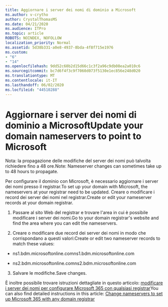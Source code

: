 ```yaml
---
title: Aggiornare i server dei nomi di dominio a Microsoft
ms.author: v-crytho
author: CrystalThomasMS
ms.date: 04/21/2020
ms.audience: ITPro
ms.topic: article
ROBOTS: NOINDEX, NOFOLLOW
localization_priority: Normal
ms.assetid: 5d38b331-a0e8-4937-8bda-4f8f715e1976
ms.custom:
- "6"
- "14"
ms.openlocfilehash: 9dd52c60b2d15d66c1c3f2a96c9db08ea2a010c6
ms.sourcegitcommit: bc7d6f4f3c9f7060d073f5130e1ec856e248d020
ms.translationtype: MT
ms.contentlocale: it-IT
ms.lasthandoff: 06/02/2020
ms.locfileid: "44510288"
---
```

# <a name="update-your-domain-nameservers-to-point-to-microsoft"></a><span data-ttu-id="989fc-102">Aggiornare i server dei nomi di dominio a Microsoft</span><span class="sxs-lookup"><span data-stu-id="989fc-102">Update your domain nameservers to point to Microsoft</span></span>

<span data-ttu-id="989fc-103">Nota: la propagazione delle modifiche del server dei nomi può talvolta richiedere fino a 48 ore.</span><span class="sxs-lookup"><span data-stu-id="989fc-103">Note: Nameserver changes can sometimes take up to 48 hours to propagate.</span></span>
  
<span data-ttu-id="989fc-104">Per configurare il dominio con Microsoft, è necessario aggiornare i server dei nomi presso il registrar.</span><span class="sxs-lookup"><span data-stu-id="989fc-104">To set up your domain with Microsoft, the nameservers at your registrar need to be updated.</span></span> <span data-ttu-id="989fc-105">Creare o modificare i record dei server dei nomi nel registrar.</span><span class="sxs-lookup"><span data-stu-id="989fc-105">Create or edit your nameserver records at your domain registrar.</span></span>
  
1. <span data-ttu-id="989fc-106">Passare al sito Web del registrar e trovare l'area in cui è possibile modificare i server dei nomi.</span><span class="sxs-lookup"><span data-stu-id="989fc-106">Go to your domain registrar's website and find the area where you can edit the nameservers.</span></span>

2. <span data-ttu-id="989fc-107">Creare o modificare due record dei server dei nomi in modo che corrispondano a questi valori:</span><span class="sxs-lookup"><span data-stu-id="989fc-107">Create or edit two nameserver records to match these values:</span></span>

  - <span data-ttu-id="989fc-108">ns1.bdm.microsoftonline.com</span><span class="sxs-lookup"><span data-stu-id="989fc-108">ns1.bdm.microsoftonline.com</span></span>

  - <span data-ttu-id="989fc-109">ns2.bdm.microsoftonline.com</span><span class="sxs-lookup"><span data-stu-id="989fc-109">ns2.bdm.microsoftonline.com</span></span>

3. <span data-ttu-id="989fc-110">Salvare le modifiche.</span><span class="sxs-lookup"><span data-stu-id="989fc-110">Save changes.</span></span>

<span data-ttu-id="989fc-111">È inoltre possibile trovare istruzioni dettagliate in questo articolo: [modificare i server dei nomi per configurare Microsoft 365 con qualsiasi registrar](https://docs.microsoft.com/microsoft-365/admin/get-help-with-domains/change-nameservers-at-any-domain-registrar)</span><span class="sxs-lookup"><span data-stu-id="989fc-111">You can also find detailed instructions in this article: [Change nameservers to set up Microsoft 365 with any domain registrar](https://docs.microsoft.com/microsoft-365/admin/get-help-with-domains/change-nameservers-at-any-domain-registrar)</span></span>
  